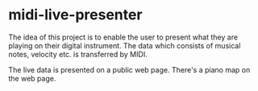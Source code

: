# midi-live-presenter

The idea of this project is to enable the user to present what they are playing on their digital
instrument. The data which consists of musical notes, velocity etc. is transferred by MIDI.

The live data is presented on a public web page. There's a piano map on the web page.